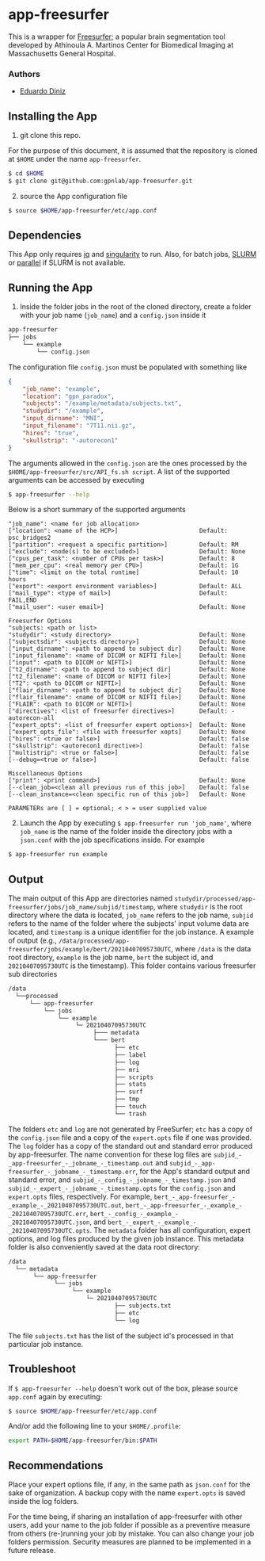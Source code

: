 # app-freesurfer

This is a wrapper for [Freesurfer](https://surfer.nmr.mgh.harvard.edu/); a popular brain segmentation tool developed by Athinoula A. Martinos Center for Biomedical Imaging at Massachusetts General Hospital.

### Authors
- [Eduardo Diniz](https://github.com/eduardojdiniz)

## Installing the App
1. git clone this repo.

For the purpose of this document, it is assumed that the repository is cloned at `$HOME` under the name `app-freesurfer`.
```bash
$ cd $HOME
$ git clone git@github.com:gpnlab/app-freesurfer.git
````

2. source the App configuration file
```bash
$ source $HOME/app-freesurfer/etc/app.conf
```

## Dependencies

This App only requires [jq](https://stedolan.github.io/jq/) and [singularity](https://www.sylabs.io/singularity/) to run. Also, for batch jobs, [SLURM](https://www.schedmd.com/) or [parallel](https://www.gnu.org/software/parallel/) if SLURM is not available.

## Running the App

1. Inside the folder jobs in the root of the cloned directory, create a folder with your job name (`job_name`) and a `config.json` inside it
```bash
app-freesurfer
├── jobs
    └── example
        └── config.json
```

The configuration file `config.json` must be populated with something like
```json
{
    "job_name": "example",
    "location": "gpn_paradox",
    "subjects": "/example/metadata/subjects.txt",
    "studydir": "/example",
    "input_dirname": "MNI",
    "input_filename": "7T11.nii.gz",
    "hires": "true",
    "skullstrip": "-autorecon1"
}
```

The arguments allowed in the `config.json` are the ones processed by the `$HOME/app-freesurfer/src/API_fs.sh script`. A list of the supported arguments can be accessed by executing

```bash
$ app-freesurfer --help
```

Below is a short summary of the supported arguments

```
"job_name": <name for job allocation>
["location": <name of the HCP>]                       Default: psc_bridges2
["partition": <request a specific partition>]         Default: RM
["exclude": <node(s) to be excluded>]                 Default: None
["cpus_per_task": <number of CPUs per task>]          Default: 8
["mem_per_cpu": <real memory per CPU>]                Default: 1G
["time": <limit on the total runtime]                 Default: 10 hours
["export": <export environment variables>]            Default: ALL
["mail_type": <type of mail>]                         Default: FAIL,END
["mail_user": <user email>]                           Default: None

Freesurfer Options
"subjects: <path or list>
"studydir": <study directory>                         Default: None
["subjectsdir": <subjects directory>]                 Default: None
["input_dirname": <path to append to subject dir]     Default: None
["input_filename": <name of DICOM or NIFTI file>]     Default: None
["input": <path to DICOM or NIFTI>]                   Default: None
["t2_dirname": <path to append to subject dir]        Default: None
["t2_filename": <name of DICOM or NIFTI file>]        Default: None
["T2": <path to DICOM or NIFTI>]                      Default: None
["flair_dirname": <path to append to subject dir]     Default: None
["flair_filename": <name of DICOM or NIFTI file>]     Default: None
["FLAIR": <path to DICOM or NIFTI>]                   Default: None
["directives": <list of freesurfer directives>]       Default: -autorecon-all
["expert_opts": <list of freesurfer expert options>]  Default: None
["expert_opts_file": <file with freesurfer xopts]     Default: None
["hires": <true or false>]                            Default: false
["skullstrip": <autorecon1 directive>]                Default: false
["multistrip": <true or false>]                       Default: false
[--debug=<true or false>]                             Default: false

Miscellaneous Options
["print": <print command>]                            Default: None
[--clean_job=<clean all previous run of this job>]    Default: false
[--clean_instance=<clean specific run of this job>]   Default: None

PARAMETERs are [ ] = optional; < > = user supplied value
```

2. Launch the App by executing `$ app-freesurfer run 'job_name'`, where `job_name` is the name of the folder inside the directory jobs with a `json.conf` with the job specifications inside. For example

```bash
$ app-freesurfer run example
```

## Output

The main output of this App are directories named `studydir/processed/app-freesurfer/jobs/job_name/subjid/timestamp`, where `studydir` is the root directory where the data is located, `job_name` refers to the job name, `subjid` refers to the name of the folder where the subjects' input volume data are located, and `timestamp` is a unique identifier for the job instance. A example of output (e.g., `/data/processed/app-freesurfer/jobs/example/bert/20210407095730UTC`, where `/data` is the data root directory, `example` is the job name, `bert` the subject id, and `20210407095730UTC` is the timestamp). This folder contains various freesurfer sub directories

```bash
/data
  └──processed
      └── app-freesurfer
          └── jobs
              └── example
                   └─ 20210407095730UTC
                        ├─── metadata
                        └─── bert
                              ├── etc
                              ├── label
                              ├── log
                              ├── mri
                              ├── scripts
                              ├── stats
                              ├── surf
                              ├── tmp
                              ├── touch
                              └── trash
```
The folders `etc` and `log` are not generated by FreeSurfer; `etc` has a copy of the `config.json` file and a copy of the `expert.opts` file if one was provided. The `log` folder has a copy of the standard out and standard error produced by app-freesurfer. The name convention for these log files are `subjid_-_app-freesurfer_-_jobname_-_timestamp.out` and `subjid_-_app-freesurfer_-_jobname_-_timestamp.err`, for the App's standard output and standard error, and `subjid_-_config_-_jobname_-_timestamp.json` and  `subjid_-_expert_-_jobname_-_timestamp.opts` for the `config.json` and `expert.opts` files, respectively. For example, `bert_-_app-freesurfer_-_example_-_20210407095730UTC.out`, `bert_-_app-freesurfer_-_example_-_20210407095730UTC.err`, `bert_-_config_-_example_-_20210407095730UTC.json`, and `bert_-_expert_-_example_-_20210407095730UTC.opts`. The `metadata` folder has all configuration, expert options, and log files produced by the given job instance. This metadata folder is also conveniently saved at the data root directory:

```bash
/data
  └── metadata
       └── app-freesurfer
             └── jobs
                  └── example
                      └─ 20210407095730UTC
                              ├── subjects.txt
                              ├── etc
                              └── log
```
The file `subjects.txt` has the list of the subject id's processed in that particular job instance.

## Troubleshoot

If `$ app-freesurfer --help` doesn't work out of the box, please source `app.conf` again by executing:
```bash
$ source $HOME/app-freesurfer/etc/app.conf
```

And/or add the following line to your `$HOME/.profile`:
```bash
export PATH=$HOME/app-freesurfer/bin:$PATH
```

## Recommendations

Place your expert options file, if any, in the same path as `json.conf` for the sake of organization. A backup copy with the name `expert.opts` is saved inside the log folders.

For the time being, if sharing an installation of app-freesurfer with other users, add your name to the job folder if possible as a preventive measure from others (re-)running your job by mistake. You can also change your job folders permission. Security measures are planned to be implemented in a future release.
